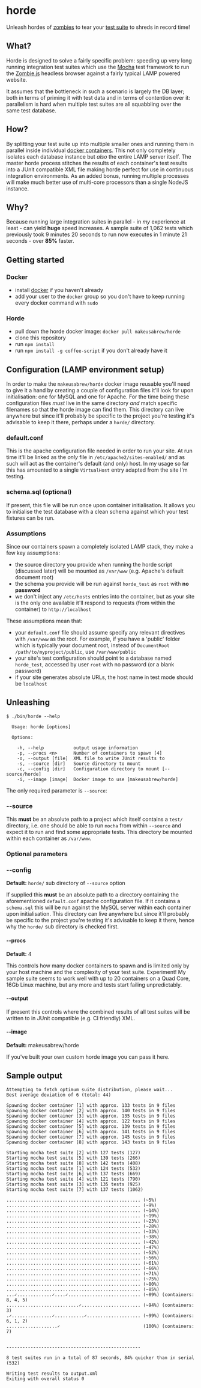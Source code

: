 # horde

Unleash hordes of [zombies](https://github.com/assaf/zombie) to tear your [test
suite](http://visionmedia.github.io/mocha/) to shreds in record time!

## What?

Horde is designed to solve a fairly specific problem: speeding up very long
running integration test suites which use the
[Mocha](http://visionmedia.github.io/mocha/) test framework to run the
[Zombie.js](http://zombie.labnotes.org/) headless browser against
a fairly typical LAMP powered website.

It assumes that the bottleneck in such a scenario is largely the DB layer;
both in terms of priming it with test data and in terms of contention
over it: parallelism is hard when multiple test suites are all squabbling
over the same test database.

## How?

By splitting your test suite up into multiple smaller ones and running them
in parallel inside individual [docker containers](http://www.docker.io/). This
not only completely isolates each database instance but *also* the entire LAMP
server itself. The
master horde process stitches the results of each container's
test results into a JUnit compatible XML file making horde perfect for use
in continuous integration environments. As an added bonus, running multiple
processes will make much better use of multi-core processors than a single
NodeJS instance.

## Why?

Because running large integration suites in parallel - in *my* experience at
least - can yield **huge** speed increases. A sample suite of 1,062 tests
which previously took 9 minutes 20 seconds to run now executes in 1 minute
21 seconds - over **85%** faster.

## Getting started

### Docker

* install [docker](http://www.docker.io/gettingstarted/#h_installation) if you haven't already
* add your user to the `docker` group so you don't have to keep running every docker command with `sudo`

### Horde

* pull down the horde docker image: `docker pull makeusabrew/horde`
* clone this repository
* run `npm install`
* run `npm install -g coffee-script` if you don't already have it


## Configuration (LAMP environment setup)

In order to make the `makeusabrew/horde` docker image reusable you'll need
to give it a hand by creating a couple of configuration files it'll look for
upon initialisation: one for MySQL and one for Apache. For the time being
these configuration files *must* live in the same directory *and* match specific
filenames so that the horde image can find them. This directory can live anywhere
but since it'll probably be specific to the project you're testing it's advisable
to keep it there, perhaps under a `horde/` directory.

### default.conf

This is the apache configuration file needed in order to run your site. At run time
it'll be linked as the *only* file in `/etc/apache2/sites-enabled/` and as
such will act as the container's default (and only) host. In my usage so far this
has amounted to a single `VirtualHost` entry adapted from the site I'm testing.

### schema.sql (optional)

If present, this file will be run once upon container initialisation. It allows you
to initialise the test database with a clean schema against which your test
fixtures can be run.

### Assumptions

Since our containers spawn a completely isolated LAMP stack, they make a few
key assumptions:

* the source directory you provide when running the horde script (discussed later)
  will be mounted as `/var/www` (e.g. Apache's default document root)
* the schema you provide will be run against `horde_test` as `root` with **no password**
* we don't inject any `/etc/hosts` entries into the container, but as your site is
  the only one available it'll respond to requests (from within the container) to
  `http://localhost`

These assumptions mean that:

* your `default.conf` file should assume specify any relevant directives with `/var/www`
  as the root. For example, if you have a 'public' folder which is typically your
  document root, instead of `DocumentRoot /path/to/myproject/public`, use `/var/www/public`
* your site's test configuration should point to a database named `horde_test`, accessed
  by user `root` with no password (or a blank password)
* if your site generates absolute URLs, the host name in test mode should be `localhost`

## Unleashing

```
$ ./bin/horde --help

  Usage: horde [options]

  Options:

    -h, --help           output usage information
    -p, --procs <n>      Number of containers to spawn [4]
    -o, --output [file]  XML file to write JUnit results to
    -s, --source [dir]   Source directory to mount
    -c, --config [dir]   Configuration directory to mount [--source/horde]
    -i, --image [image]  Docker image to use [makeusabrew/horde]
```

The only required parameter is `--source`:

### --source

This **must** be an absolute path to a project which itself contains
a `test/` directory, i.e. one should be able to run `mocha` from within
`--source` and expect it to run and find some appropriate tests. This
directory be mounted within each container as `/var/www`.


### Optional parameters

### --config

**Default:** `horde/` sub directory of `--source` option

If supplied this **must** be an absolute path to a directory containing
the aforementioned `default.conf` apache configuration file. If it
contains a `schema.sql` this will be run against the MySQL server
within each container upon initialisation. This directory can live
anywhere but since it'll probably be specific to the project you're
testing it's advisable to keep it there, hence why the `horde/` sub
directory is checked first.


#### --procs

**Default:** 4

This controls how many docker containers to spawn and is limited only
by your host machine and the complexity of your test suite. Experiment!
My sample suite seems to work well with up to 20 containers on a Quad Core,
16Gb Linux machine, but any more and tests start failing unpredictably.

#### --output

If present this controls where the combined results of all test suites
will be written to in JUnit compatible (e.g. CI friendly) XML.

#### --image

**Default:** makeusabrew/horde

If you've built your own custom horde image you can pass it here.

## Sample output

```
Attempting to fetch optimum suite distribution, please wait...
Best average deviation of 6 (total: 44)

Spawning docker container [1] with approx. 133 tests in 9 files
Spawning docker container [2] with approx. 140 tests in 9 files
Spawning docker container [3] with approx. 135 tests in 9 files
Spawning docker container [4] with approx. 122 tests in 9 files
Spawning docker container [5] with approx. 139 tests in 9 files
Spawning docker container [6] with approx. 141 tests in 9 files
Spawning docker container [7] with approx. 145 tests in 9 files
Spawning docker container [8] with approx. 143 tests in 9 files

Starting mocha test suite [2] with 127 tests (127)
Starting mocha test suite [5] with 139 tests (266)
Starting mocha test suite [8] with 142 tests (408)
Starting mocha test suite [1] with 124 tests (532)
Starting mocha test suite [6] with 137 tests (669)
Starting mocha test suite [4] with 121 tests (790)
Starting mocha test suite [3] with 135 tests (925)
Starting mocha test suite [7] with 137 tests (1062)

.................................................. (~5%)
.................................................. (~9%)
.................................................. (~14%)
.................................................. (~19%)
.................................................. (~23%)
.................................................. (~28%)
.................................................. (~33%)
.................................................. (~38%)
.................................................. (~42%)
.................................................. (~47%)
.................................................. (~52%)
.................................................. (~56%)
.................................................. (~61%)
.................................................. (~66%)
.................................................. (~71%)
.................................................. (~75%)
.................................................. (~80%)
.................................................. (~85%)
...✓.............✓....✓........................... (~89%) (containers: 8, 4, 5)
...........................✓...................... (~94%) (containers: 3)
.✓...............✓...........✓.................... (~99%) (containers: 6, 1, 2)
...................✓                               (100%) (containers: 7)


--------------------------------------------------

8 test suites run in a total of 87 seconds, 84% quicker than in serial (532)

Writing test results to output.xml
Exiting with overall status 0
```
